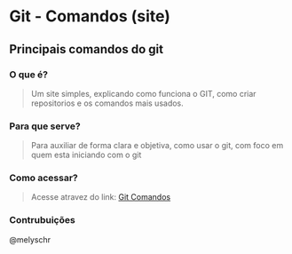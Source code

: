 # Git - Comandos (site)
## Principais comandos do git
### O que é?
> Um site simples, explicando como funciona o GIT, como criar repositorios e os comandos mais usados.
### Para que serve?
> Para auxiliar de forma clara e objetiva, como usar o git, com foco em quem esta iniciando com o git
### Como acessar?
> Acesse atravez do link: 
> [Git Comandos](https://melyschr.github.io/git_comandos)
### Contrubuições
@melyschr
